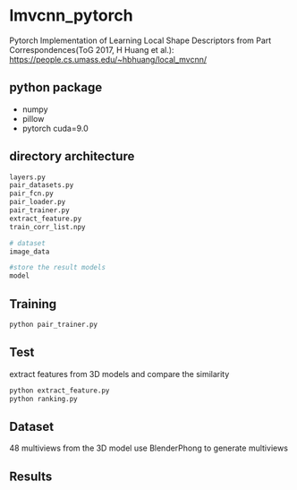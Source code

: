 # lmvcnn_pytorch
 Pytorch Implementation of Learning Local Shape Descriptors from Part Correspondences(ToG 2017, H Huang et al.): https://people.cs.umass.edu/~hbhuang/local_mvcnn/

## python package
* numpy
* pillow
* pytorch cuda=9.0

## directory architecture
```sh
layers.py
pair_datasets.py
pair_fcn.py
pair_loader.py
pair_trainer.py
extract_feature.py
train_corr_list.npy

# dataset
image_data

#store the result models
model
```

## Training
```sh
python pair_trainer.py
```

## Test
extract features from 3D models and compare the similarity

```sh
python extract_feature.py
python ranking.py
```

## Dataset
48 multiviews from the 3D model
use BlenderPhong to generate multiviews

## Results

